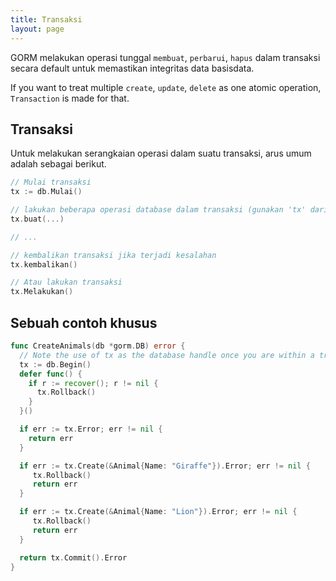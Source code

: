 ```yaml
---
title: Transaksi
layout: page
---
```

GORM melakukan operasi tunggal `membuat`, `perbarui`, `hapus` dalam transaksi secara default untuk memastikan integritas data basisdata.

If you want to treat multiple `create`, `update`, `delete` as one atomic operation, `Transaction` is made for that.

## Transaksi

Untuk melakukan serangkaian operasi dalam suatu transaksi, arus umum adalah sebagai berikut.

```go
// Mulai transaksi
tx := db.Mulai()

// lakukan beberapa operasi database dalam transaksi (gunakan 'tx' dari poin ini, tidak 'db')
tx.buat(...)

// ...

// kembalikan transaksi jika terjadi kesalahan
tx.kembalikan()

// Atau lakukan transaksi
tx.Melakukan()
```

## Sebuah contoh khusus

```go
func CreateAnimals(db *gorm.DB) error {
  // Note the use of tx as the database handle once you are within a transaction
  tx := db.Begin()
  defer func() {
    if r := recover(); r != nil {
      tx.Rollback()
    }
  }()

  if err := tx.Error; err != nil {
    return err
  }

  if err := tx.Create(&Animal{Name: "Giraffe"}).Error; err != nil {
     tx.Rollback()
     return err
  }

  if err := tx.Create(&Animal{Name: "Lion"}).Error; err != nil {
     tx.Rollback()
     return err
  }

  return tx.Commit().Error
}
```